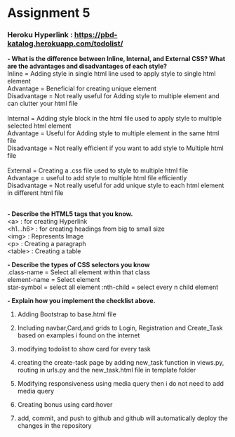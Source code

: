 
# Assignment 5
### Heroku Hyperlink : https://pbd-katalog.herokuapp.com/todolist/<br>
**- What is the difference between Inline, Internal, and External CSS? What are the advantages and disadvantages of each style?**<br>
Inline = Adding style in single html line used to apply style to single html element<br>
Advantage = Beneficial for creating unique element <br>
Disadvantage = Not really useful for Adding style to multiple element and can clutter your html file <br>
<br>
Internal = Adding style block in the html file used to apply style to multiple selected html element<br>
Advantage = Useful for Adding style to multiple element in the same html file<br>
Disadvantage = Not really efficient if you want to add style to Multiple html file<br>
<br>
External = Creating a .css file used to style to multiple html file<br>
Advantage = useful to add style to multiple html file efficiently<br>
Disadvantage = Not really useful for add unique style to each html element in different html file<br>
<br>

**-  Describe the HTML5 tags that you know.**<br>
<a<a>> : for creating Hyperlink <br>
<h1...h6<a>> : for creating headings from big to small size<br>
<img<a>> : Represents Image<br>
<p<a>> : Creating a paragraph <br>
<table<a>> : Creating a table
  
 

**- Describe the types of CSS selectors you know**<br>
  .class-name = Select all element within that class<br>
  element-name = Select element<br>
  star-symbol = select all element
  :nth-child = select every n child element 
  
**- Explain how you implement the checklist above.**<br>
1. Adding Bootstrap to base.html file<br>
  
2. Including navbar,Card,and grids to Login, Registration and Create_Task based on examples i found on the internet <br> 
  
3. modifying todolist to show card for every task<br>

4. creating the create-task page by adding new_task function in views.py, routing in urls.py and the new_task.html file in template folder<br>

5. Modifying responsiveness using media query then i do not need to add media query

7. Creating bonus using card:hover 

6. add, commit, and push to github and github will automatically deploy the changes in the repository
  


